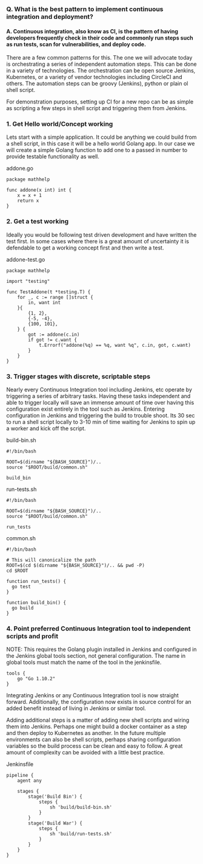 ### Q. What is the best pattern to implement continuous integration and deployment?

#### A. Continuous integration, also know as CI, is the pattern of having developers frequently check in their code and commonly run steps such as run tests, scan for vulnerabilities, and deploy code.

There are a few common patterns for this. The one we will advocate today is orchestrating a series of independent automation steps. This can be done in a variety of technologies. The orchestration can be open source Jenkins, Kubernetes, or a variety of vendor technologies including CircleCI and others. The automation steps can be groovy (Jenkins), python or plain ol shell script.

For demonstration purposes, setting up CI for a new repo can be as simple as scripting a few steps in shell script and triggering them from Jenkins.

### 1.	Get Hello world/Concept working

Lets start with a simple application. It could be anything we could build from a shell script, in this case it will be a hello world Golang app. In our case we will create a simple Golang function to add one to a passed in number to provide testable functionality as well.

addone.go
```Golang
package mathhelp

func addone(x int) int {
	x = x + 1
	return x
}
```

### 2. Get a test working

Ideally you would be following test driven development and have written the test first. In some cases where there is a great amount of uncertainty it is defendable to get a working concept first and then write a test.

addone-test.go
```Golang
package mathhelp

import "testing"

func TestAddone(t *testing.T) {
	for _, c := range []struct {
		in, want int
	}{
		{1, 2},
		{-5, -4},
		{100, 101},
	} {
		got := addone(c.in)
		if got != c.want {
			t.Errorf("addone(%q) == %q, want %q", c.in, got, c.want)
		}
	}
}
```


### 3.	Trigger stages with discrete, scriptable steps

Nearly every Continuous Integration tool including Jenkins, etc operate by triggering a series of arbitrary tasks. Having these tasks independent and able to trigger locally will save an immense amount of time over having this configuration exist entirely in the tool such as Jenkins. Entering configuration in Jenkins and triggering the build to trouble shoot. Its 30 sec to run a shell script locally to 3-10 min of time waiting for Jenkins to spin up a worker and kick off the script.

build-bin.sh
```
#!/bin/bash

ROOT=$(dirname "${BASH_SOURCE}")/..
source "$ROOT/build/common.sh"

build_bin
```

run-tests.sh
```
#!/bin/bash

ROOT=$(dirname "${BASH_SOURCE}")/..
source "$ROOT/build/common.sh"

run_tests
```

common.sh
```
#!/bin/bash

# This will canonicalize the path
ROOT=$(cd $(dirname "${BASH_SOURCE}")/.. && pwd -P)
cd $ROOT

function run_tests() {
  go test
}

function build_bin() {
  go build
}
```

### 4.	Point preferred Continuous Integration tool to independent scripts and profit

NOTE: This requires the Golang plugin installed in Jenkins and configured in the Jenkins global tools section, not general configuration. The name in global tools must match the name of the tool in the jenkinsfile.

```
tools {
    go "Go 1.10.2"
}
```

Integrating Jenkins or any Continuous Integration tool is now straight forward. Additionally, the configuration now exists in source control for an added benefit instead of living in Jenkins or similar tool.

Adding additional steps is a matter of adding new shell scripts and wiring them into Jenkins. Perhaps one might build a docker container as a step and then deploy to Kubernetes as another. In the future multiple environments can also be shell scripts, perhaps sharing configuration variables so the build process can be clean and easy to follow. A great amount of complexity can be avoided with a little best practice.

Jenkinsfile
```
pipeline {
    agent any

    stages {
        stage('Build Bin') {
            steps {
                sh 'build/build-bin.sh'
            }
        }
        stage('Build War') {
            steps {
                sh 'build/run-tests.sh'
            }
        }
    }
}
```

